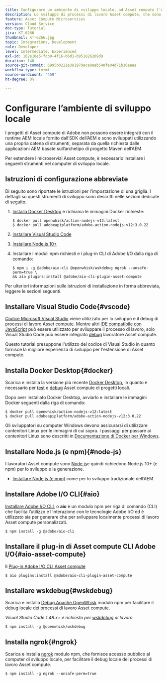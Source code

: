 ```yaml
---
title: Configurare un ambiente di sviluppo locale, ad Asset compute l’estensibilità
description: Lo sviluppo di processi di lavoro Asset compute, che sono applicazioni JavaScript di Node.js, richiede strumenti di sviluppo specifici che differiscono dallo sviluppo AEM tradizionale, che vanno da Node.js e vari moduli npm a Docker Desktop e Microsoft Visual Studio Code.
feature: Asset Compute Microservices
version: Cloud Service
doc-type: Tutorial
jira: KT-6266
thumbnail: KT-6266.jpg
topic: Integrations, Development
role: Developer
level: Intermediate, Experienced
exl-id: 162e10e5-fcb0-4f16-b6d1-b951826209d9
duration: 140
source-git-commit: 6995b0221e381979aca0aeb540fe04d71b16eaae
workflow-type: tm+mt
source-wordcount: '459'
ht-degree: 0%

---
```


# Configurare l’ambiente di sviluppo locale

I progetti di Asset compute di Adobe non possono essere integrati con il runtime AEM locale fornito dall’SDK dell’AEM e sono sviluppati utilizzando una propria catena di strumenti, separata da quella richiesta dalle applicazioni AEM basate sull’archetipo di progetto Maven dell’AEM.

Per estendere i microservizi Asset compute, è necessario installare i seguenti strumenti nel computer di sviluppo locale.

## Istruzioni di configurazione abbreviate

Di seguito sono riportate le istruzioni per l&#39;impostazione di una griglia. I dettagli su questi strumenti di sviluppo sono descritti nelle sezioni dedicate di seguito.

1. [Installa Docker Desktop](https://www.docker.com/products/docker-desktop) e richiama le immagini Docker richieste:

   ```
   $ docker pull openwhisk/action-nodejs-v12:latest
   $ docker pull adobeapiplatform/adobe-action-nodejs-v12:3.0.22
   ```

1. [Installare Visual Studio Code](https://code.visualstudio.com/download)
1. [Installare Node.js 10+](../../local-development-environment/development-tools.md#node-js)
1. Installare i moduli npm richiesti e i plug-in CLI di Adobe I/O dalla riga di comando:

   ```
   $ npm i -g @adobe/aio-cli @openwhisk/wskdebug ngrok --unsafe-perm=true \
   && aio plugins:install @adobe/aio-cli-plugin-asset-compute
   ```

Per ulteriori informazioni sulle istruzioni di installazione in forma abbreviata, leggere le sezioni seguenti.

## Installare Visual Studio Code{#vscode}

[Codice Microsoft Visual Studio](https://code.visualstudio.com/download) viene utilizzato per lo sviluppo e il debug di processi di lavoro Asset compute. Mentre altri [IDE compatibile con JavaScript](../../local-development-environment/development-tools.md#set-up-the-development-ide) può essere utilizzato per sviluppare il processo di lavoro, solo Visual Studio Code può essere integrato [debug](../test-debug/debug.md) lavoratore Asset compute.

Questo tutorial presuppone l&#39;utilizzo del codice di Visual Studio in quanto fornisce la migliore esperienza di sviluppo per l&#39;estensione di Asset compute.

## Installa Docker Desktop{#docker}

Scarica e installa la versione più recente [Docker Desktop](https://www.docker.com/products/docker-desktop), in quanto è necessario per [test](../test-debug/test.md) e [debug](../test-debug/debug.md) Asset compute di progetti locali.

Dopo aver installato Docker Desktop, avviarlo e installare le immagini Docker seguenti dalla riga di comando:

```
$ docker pull openwhisk/action-nodejs-v12:latest
$ docker pull adobeapiplatform/adobe-action-nodejs-v12:3.0.22
```

Gli sviluppatori su computer Windows devono assicurarsi di utilizzare contenitori Linux per le immagini di cui sopra. I passaggi per passare ai contenitori Linux sono descritti in [Documentazione di Docker per Windows](https://docs.docker.com/docker-for-windows/).

## Installare Node.js (e npm){#node-js}

I lavoratori Asset compute sono [Node.js](https://nodejs.org/)e quindi richiedono Node.js 10+ (e npm) per lo sviluppo e la generazione.

+ [Installare Node.js (e npm)](../../local-development-environment/development-tools.md#node-js) come per lo sviluppo tradizionale dell’AEM.

## Installare Adobe I/O CLI{#aio}

[Installare Adobe I/O CLI](../../local-development-environment/development-tools.md#aio-cli), o __aio__ è un modulo npm per riga di comando (CLI) che facilita l’utilizzo e l’interazione con le tecnologie Adobe I/O ed è utilizzato sia per generare che per sviluppare localmente processi di lavoro Asset compute personalizzati.

```
$ npm install -g @adobe/aio-cli
```

## Installare il plug-in di Asset compute CLI Adobe I/O{#aio-asset-compute}

Il [Plug-in Adobe I/O CLI Asset compute](https://github.com/adobe/aio-cli-plugin-asset-compute)

```
$ aio plugins:install @adobe/aio-cli-plugin-asset-compute
```

## Installare wskdebug{#wskdebug}

Scarica e installa [Debug Apache OpenWhisk](https://www.npmjs.com/package/@openwhisk/wskdebug) modulo npm per facilitare il debug locale dei processi di lavoro Asset compute.

_Visual Studio Code 1.48.x+ è richiesto per [wskdebug](#wskdebug) al lavoro._

```
$ npm install -g @openwhisk/wskdebug
```

## Installa ngrok{#ngrok}

Scarica e installa [ngrok](https://www.npmjs.com/package/ngrok) modulo npm, che fornisce accesso pubblico al computer di sviluppo locale, per facilitare il debug locale dei processi di lavoro Asset compute.

```
$ npm install -g ngrok --unsafe-perm=true
```
